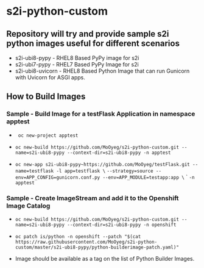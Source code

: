 # s2i-python-custom

## Repository will try and provide sample s2i python images useful for different scenarios

- s2i-ubi8-pypy - RHEL8 Based PyPy image for s2i
- s2i-ubi7-pypy - RHEL7 Based PyPy Image for s2i
- s2i-ubi8-uvicorn - RHEL8 Based Python Image that can run Gunicorn with Uvicorn for ASGI apps.

## How to Build Images

### Sample - Build Image for a testFlask Application in namespace apptest

- ``` oc new-project apptest```

- ```oc new-build https://github.com/MoOyeg/s2i-python-custom.git --name=s2i-ubi8-pypy --context-dir=s2i-ubi8-pypy -n apptest```
  
- ```oc new-app s2i-ubi8-pypy~https://github.com/MoOyeg/testFlask.git --name=testflask -l app=testflask \```
  ```--strategy=source --env=APP_CONFIG=gunicorn.conf.py --env=APP_MODULE=testapp:app \```
` ```-n apptest```

### Sample - Create ImageStream and add it to the Openshift Image Catalog

- ```oc new-build https://github.com/MoOyeg/s2i-python-custom.git --name=s2i-ubi8-pypy --context-dir=s2i-ubi8-pypy -n openshift``` 

- ```oc patch is/python -n openshift --patch "$(cat https://raw.githubusercontent.com/MoOyeg/s2i-python-custom/master/s2i-ubi8-pypy/python-builderimage-patch.yaml)"```

- Image should be available as a tag on the list of Python Builder Images.